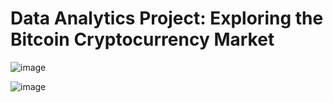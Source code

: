 # Data Analytics Project: Exploring the Bitcoin Cryptocurrency Market

![image](https://user-images.githubusercontent.com/98682258/219934790-fc8c9a85-7a58-45e1-8d53-e5ea567a5cbf.png)


![image](https://user-images.githubusercontent.com/98682258/219934078-ee0c0a25-76e0-4ae5-9959-e7b3cfba550d.png)
